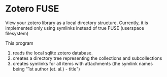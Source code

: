 # Zotero FUSE

View your zotero library as a local directory structure.
Currently, it is implemented only using symlinks instead of true FUSE (userspace filesystem)

This program
1. reads the local sqlite zotero database.
2. creates a directory tree representing the collections and subcollections
3. creates symlinks for all items with attachments (the symlink names being "1st author (et. al.) - title")
